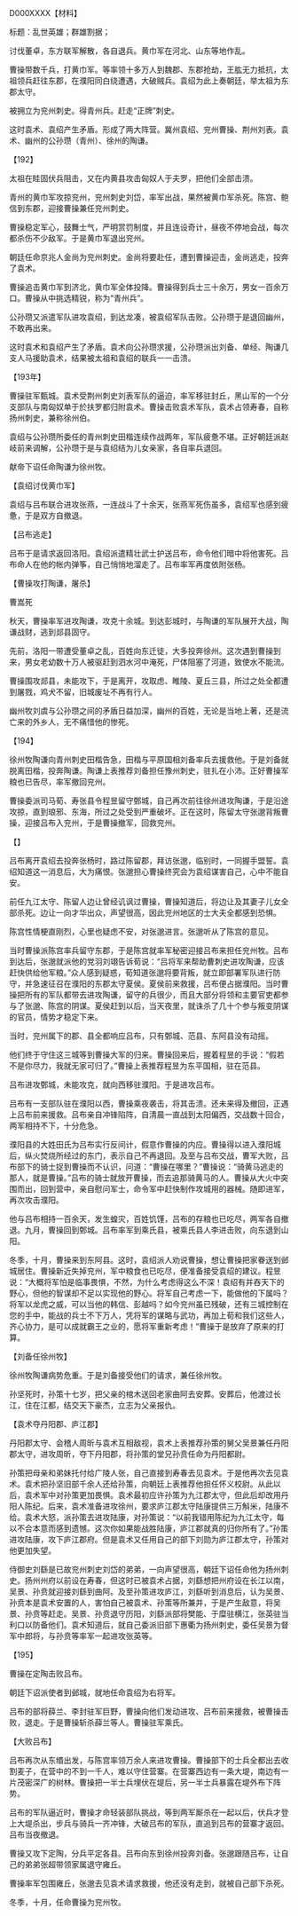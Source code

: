 D000XXXX【材料】

标题：乱世英雄；群雄割据；







讨伐董卓，东方联军解散，各自退兵。黄巾军在河北、山东等地作乱。

曹操带数千兵，打黄巾军。等率领十多万人到魏郡、东郡抢劫，王肱无力抵抗，太祖领兵赶往东郡，在濮阳同白绕遭遇，大破贼兵。袁绍为此上奏朝廷，举太祖为东郡太守。

被拥立为兖州刺史。得青州兵。赶走“正牌”刺史。

这时袁术、袁绍产生矛盾。形成了两大阵营。冀州袁绍、兖州曹操、荆州刘表。袁术、幽州的公孙瓒（青州）、徐州的陶谦。







【192】

太祖在眭固伏兵阻击，又在内黄县攻击匈奴人于夫罗，把他们全部击溃。

青州的黄巾军攻掠兖州，兖州刺史刘岱，率军出战，果然被黄巾军杀死。陈宫、鲍信到东郡，迎接曹操兼任兖州刺史。

曹操稳定军心，鼓舞士气，严明赏罚制度，并且连设奇计，昼夜不停地会战，每次都杀伤不少敌军。于是黄巾军退出兖州。

朝廷任命京兆人金尚为兖州刺史。金尚将要赴任，遭到曹操迎击，金尚逃走，投奔了袁术。

曹操追击黄巾军到济北，黄巾军全体投降。曹操得到兵士三十余万，男女一百余万口。曹操从中挑选精锐，称为“青州兵”。



公孙瓒又派遣军队进攻袁绍，到达龙凑，被袁绍军队击败。公孙瓒于是退回幽州，不敢再出来。

这时袁术和袁绍产生了矛盾。袁术向公孙瓒求援，公孙瓒派出刘备、单经、陶谦几支人马援助袁术，结果被太祖和袁绍的联兵一一击溃。



【193年】

曹操驻军甄城。袁术受荆州刺史刘表军队的逼迫，率军移驻封丘，黑山军的一个分支部队与南匈奴单于於扶罗都归附袁术。曹操击败袁术军队，袁术占领寿春，自称扬州刺史，兼称徐州伯。

袁绍与公孙瓒所委任的青州刺史田楷连续作战两年，军队疲惫不堪。正好朝廷派赵岐前来调解，公孙瓒于是与袁绍结为儿女亲家，各自率兵退回。

献帝下诏任命陶谦为徐州牧。



【袁绍讨伐黄巾军】

袁绍与吕布联合进攻张燕，一连战斗了十余天，张燕军死伤虽多，袁绍军也感到疲惫，于是双方自撤退。

【吕布逃走】

吕布于是请求返回洛阳。袁绍派遣精壮武士护送吕布，命令他们暗中将他害死。吕布命人在他的帐内弹筝，自己悄悄地溜走了。吕布率军再度依附张杨。



【曹操攻打陶谦，屠杀】

曹嵩死

秋天，曹操率军进攻陶谦，攻克十余城。到达彭城时，与陶谦的军队展开大战，陶谦战财，逃到郯县固守。

先前，洛阳一带遭受董卓之乱，百姓向东迁徒，大多投奔徐州。这次遇到曹操到来，男女老幼数十万人被驱赶到泗水河中淹死，尸体阻塞了河道，致使水不能流。

曹操围攻郯县，未能攻下，于是离开，攻取虑、睢陵、夏丘三县，所过之处全都遭到屠戮，鸡犬不留，旧城废址不再有行人。

幽州牧刘虞与公孙瓒之间的矛盾日益加深，幽州的百姓，无论是当地上著，还是流亡来的外乡人，无不痛惜他的惨死。

【194】

徐州牧陶谦向青州刺史田楷告急，田楷与平原国相刘备率兵去援救他。于是刘备就脱离田楷，投奔陶谦。陶谦上表推荐刘备担任豫州刺史，驻扎在小沛。正好曹操军粮也已告尽，率军撤回兖州。

曹操委派司马荀、寿张县令程昱留守鄄城，自己再次前往徐州进攻陶谦，于是沿途攻掠，直到琅邪、东海，所过之处受到严重破坏。正在这时，陈留太守张邈背叛曹操，迎接吕布入兖州，于是曹操撤军，回救兖州。

【】

吕布离开袁绍去投奔张杨时，路过陈留郡，拜访张邈，临别时，一同握手盟誓。袁绍知道这一消息后，大为痛恨。张邈担心曹操终究会为袁绍谋害自己，心中不能自安。

前任九江太守、陈留人边让曾经讥讽过曹操，曹操知道后，将边让及其妻子儿女全部杀死。边让一向才华出众，声望很高，因此兖州地区的士大夫全都感到恐惧。

陈宫性情梗直刚烈，心里也疑虑不安，对张邈进言。张邈听从了陈宫的意见。

当时曹操派陈宫率兵留守东郡，于是陈宫就率军秘密迎接吕布来担任兖州牧。吕布到达后，张邈就派他的党羽刘翊告诉荀说：“吕将军来帮助曹刺史进攻陶谦，应该赶快供给他军粮。”众人感到疑惑，荀知道张邈将要背叛，就立即部署军队进行防守，并急速征召在濮阳的东郡太守夏侯。夏侯前来救援，吕布便占据濮阳。当时曹操把所有的军队都带去进攻陶谦，留守的兵很少，而且大部分将领和主要官吏都参与了张邈、陈宫的阴谋。夏侯赶到以后，当天夜里，就诛杀了几十个参与叛变阴谋的官员，情势才稳定下来。



当时，兖州属下的郡、县全都响应吕布，只有鄄城、范县、东阿县没有动摇。



他们终于守住这三城等到曹操大军的归来。曹操回来后，握着程昱的手说：“假若不是你尽力，我就无家可归了。”曹操上表推荐程昱为东平国相，驻在范县。

吕布进攻鄄城，未能攻克，就向西移驻濮阳。于是进攻吕布。





吕布有一支部队驻在濮阳以西，曹操乘夜袭击，将其击溃。还未来得及撤回，正遇上吕布前来援救。吕布亲自冲锋陷阵，自清晨一直战到太阳偏西，交战数十回合，两军相持不下，十分危急。



濮阳县的大姓田氏为吕布实行反间计，假意作曹操的内应。曹操得以进入濮阳城后，纵火焚烧所经过的东门，表示自己不再退回。及至与吕布交战，曹军大败，吕布部下的骑士捉到曹操而不认识，问道：“曹操在哪里？”曹操说：“骑黄马逃走的那人，就是曹操。”吕布的骑士就放开曹操，而去追那骑黄马的人。曹操从大火中突围而出，回到营中，亲自慰问军士，命令军中赶快制作攻城用的器械。随即进军，再次攻击濮阳。

他与吕布相持一百余天，发生蝗灾，百姓饥馑，吕布的存粮也已吃尽，两军各自撤退。九月，曹操回到鄄城。吕布率军到乘氏县，被乘氏县人李进击败，向东退到山阳。



冬季，十月，曹操来到东阿县。这时，袁绍派人劝说曹操，想让曹操把家眷送到邺城居住。曹操新近失掉兖州，军中粮食也已吃尽，便准备接受袁绍的建议。程昱说：“大概将军怕是临事畏惧，不然，为什么考虑得这么不深！袁绍有并吞天下的野心，但他的智谋却不足以实现他的野心。将军自己考虑一下，能做他的下属吗？将军以龙虎之威，可以当他的韩信、彭越吗？如今兖州虽已残破，还有三城控制在您的手中，能战的兵士不下万人，凭将军的谋略与武功，再加上荀和我们这些人，齐心协力，是可以成就霸王之业的，愿将军重新考虑！”曹操于是放弃了原来的打算。



【刘备任徐州牧】

徐州牧陶谦病势危重。于是刘备接受他们的请求，兼任徐州牧。



孙坚死时，孙策十七岁，把父亲的棺木送回老家曲阿去安葬。安葬后，他渡过长江，住在江都，结交天下豪杰，立志为父亲报仇。



【袁术夺丹阳郡、庐江郡】

丹阳郡太守、会稽人周昕与袁术互相敌视，袁术上表推荐孙策的舅父吴景兼任丹阳郡太守，进攻周昕，夺下丹阳郡，将孙策的堂兄孙贲任命为丹阳都尉。

孙策把母亲和弟妹托付给广陵人张，自己直接到寿春去见袁术。于是他再次去见袁术。袁术把孙坚旧部千余人还给孙策，向朝廷上表推荐他担任怀义校尉。从此以后，袁术军中对孙策更加畏惧。袁术最初应许孙策为九江郡太守，但此后却改用丹阳人陈纪。后来，袁术准备进攻徐州，要求庐江郡太守陆康提供三万斛米，陆康不给。袁术大怒，派孙策去进攻陆康，对孙策说：“以前我错用陈纪为九江太守，每以不合本意而感到遗憾。这次你如果能战胜陆康，庐江郡就真的归你所有了。”孙策进攻陆康，攻下庐江郡府。但是袁术又任用自己的部下刘勋为庐江郡太守，孙策对他更加失望。



侍御史刘繇是已故兖州刺史刘岱的弟弟，一向声望很高，朝廷下诏任命他为扬州刺史。扬州州府以前设在寿春，但这时已被袁术占据，刘繇想把州府设在长江以南，吴景、孙贲就迎接刘繇到曲阿。及至孙策进攻庐江，刘繇听到消息后，认为吴景、孙贲本是袁术安置的人，害怕自己被袁术、孙策等所兼并，于是产生敌意，将吴景、孙贲等赶走。吴景、孙贲退守历阳，刘繇派部将樊能、于糜驻横江，张英驻当利口以防备他们。袁术知道后，就自己委派旧部下惠衢为扬州刺史，委任吴景为督军中郎将，与孙贲等率军一起进攻张英等。



【195】

曹操在定陶击败吕布。

朝廷下诏派使者到邺城，就地任命袁绍为右将军。

吕布的部将薛兰、李封驻军巨野，曹操向他们发动进攻、吕布前来援救，被曹操击败，退走。于是曹操斩杀薛兰等人。曹操驻军乘氏。



【大败吕布】

吕布再次从东缗出发，与陈宫率领万余人来进攻曹操。曹操部下的士兵全都出去收割麦子，在营中的不到一千人，难以守住营寨。在营寨西边有一条大堤，南边有一片茂密深广的树林。曹操把一半士兵埋伏在堤后，另一半士兵暴露在堤外布下阵势。

吕布的军队逼近时，曹操才命轻装部队挑战，等到两军厮杀在一起以后，伏兵才登上大堤杀出，步兵与骑兵一齐冲锋，大破吕布的军队，直追到吕布的营寨才返回。吕布当夜撤退。

曹操又攻下定陶，分兵平定各县。吕布向东到徐州投奔刘备。张邈跟随吕布，让自己的弟弟张超带领家属退守雍丘。

曹操率军包围雍丘，张邈去见袁术请求救援，他还没有走到，就被自己部下杀死。

冬季，十月，任命曹操为兖州牧。



